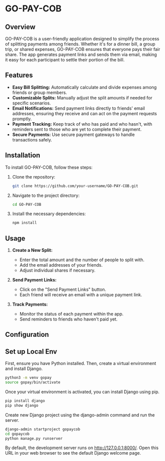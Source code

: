 # GO-PAY-COB

## Overview
GO-PAY-COB is a user-friendly application designed to simplify the process of splitting payments among friends. Whether it's for a dinner bill, a group trip, or shared expenses, GO-PAY-COB ensures that everyone pays their fair share. The app generates payment links and sends them via email, making it easy for each participant to settle their portion of the bill.

## Features
- **Easy Bill Splitting:** Automatically calculate and divide expenses among friends or group members.
- **Customizable Splits:** Manually adjust the split amounts if needed for specific scenarios.
- **Email Notifications:** Send payment links directly to friends' email addresses, ensuring they receive and can act on the payment requests promptly.
- **Payment Tracking:** Keep track of who has paid and who hasn't, with reminders sent to those who are yet to complete their payment.
- **Secure Payments:** Use secure payment gateways to handle transactions safely.

## Installation
To install GO-PAY-COB, follow these steps:

1. Clone the repository:
    ```sh
    git clone https://github.com/your-username/GO-PAY-COB.git
    ```
2. Navigate to the project directory:
    ```sh
    cd GO-PAY-COB
    ```
3. Install the necessary dependencies:
    ```sh
    npm install
    ```

## Usage
1. **Create a New Split:**
   - Enter the total amount and the number of people to split with.
   - Add the email addresses of your friends.
   - Adjust individual shares if necessary.

2. **Send Payment Links:**
   - Click on the "Send Payment Links" button.
   - Each friend will receive an email with a unique payment link.

3. **Track Payments:**
   - Monitor the status of each payment within the app.
   - Send reminders to friends who haven't paid yet.

## Configuration



## Set up Local Env

First, ensure you have Python installed. Then, create a virtual environment and install Django.

```sh
python3 -m venv gopay
source gopay/bin/activate
```

Once your virtual environment is activated, you can install Django using pip.

```sh
pip install django
pip show django

```

Create new Django project using the django-admin command and run the server.

```sh
django-admin startproject gopaycob
cd gopaycob
python manage.py runserver
```


By default, the development server runs on http://127.0.0.1:8000/. Open this URL in your web browser to see the default Django welcome page.


